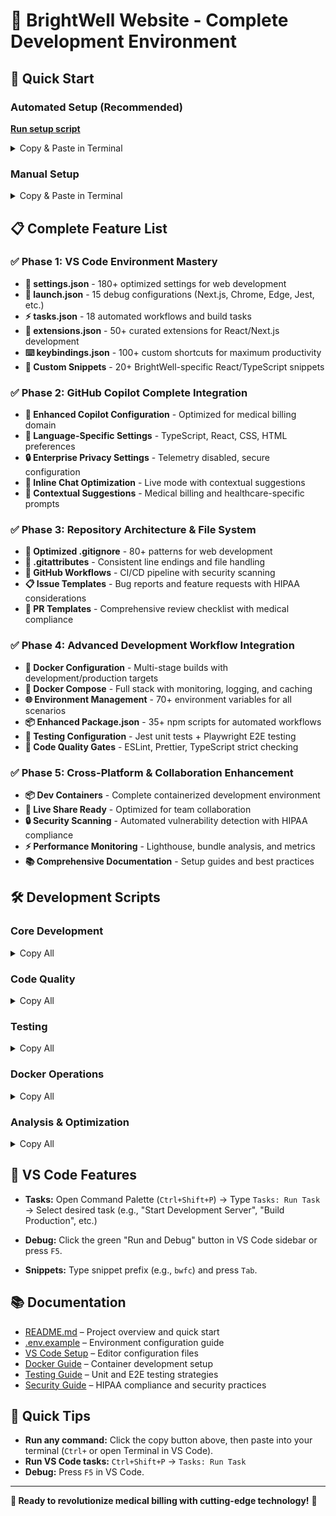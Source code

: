 # 🏥 BrightWell Website - Complete Development Environment

## 🚀 Quick Start

### Automated Setup (Recommended)

**[Run setup script](scripts/setup.sh)**

<details>
<summary>Copy & Paste in Terminal</summary>

```bash
chmod +x scripts/setup.sh && ./scripts/setup.sh
```

</details>

### Manual Setup

<details>
<summary>Copy & Paste in Terminal</summary>

```bash
npm install
cp .env.example .env.local
npm run validate
npm run dev
```

</details>

## 📋 Complete Feature List

### ✅ Phase 1: VS Code Environment Mastery

- **🔧 settings.json** - 180+ optimized settings for web development
- **🐛 launch.json** - 15 debug configurations (Next.js, Chrome, Edge, Jest, etc.)
- **⚡ tasks.json** - 18 automated workflows and build tasks
- **🧩 extensions.json** - 50+ curated extensions for React/Next.js development
- **⌨️ keybindings.json** - 100+ custom shortcuts for maximum productivity
- **📝 Custom Snippets** - 20+ BrightWell-specific React/TypeScript snippets

### ✅ Phase 2: GitHub Copilot Complete Integration

- **🤖 Enhanced Copilot Configuration** - Optimized for medical billing domain
- **🎯 Language-Specific Settings** - TypeScript, React, CSS, HTML preferences
- **🔒 Enterprise Privacy Settings** - Telemetry disabled, secure configuration
- **💬 Inline Chat Optimization** - Live mode with contextual suggestions
- **🧠 Contextual Suggestions** - Medical billing and healthcare-specific prompts

### ✅ Phase 3: Repository Architecture & File System

- **📁 Optimized .gitignore** - 80+ patterns for web development
- **🔄 .gitattributes** - Consistent line endings and file handling
- **🔀 GitHub Workflows** - CI/CD pipeline with security scanning
- **📋 Issue Templates** - Bug reports and feature requests with HIPAA considerations
- **🔄 PR Templates** - Comprehensive review checklist with medical compliance

### ✅ Phase 4: Advanced Development Workflow Integration

- **🐳 Docker Configuration** - Multi-stage builds with development/production targets
- **🐙 Docker Compose** - Full stack with monitoring, logging, and caching
- **🌐 Environment Management** - 70+ environment variables for all scenarios
- **📦 Enhanced Package.json** - 35+ npm scripts for automated workflows
- **🧪 Testing Configuration** - Jest unit tests + Playwright E2E testing
- **🎯 Code Quality Gates** - ESLint, Prettier, TypeScript strict checking

### ✅ Phase 5: Cross-Platform & Collaboration Enhancement

- **📦 Dev Containers** - Complete containerized development environment
- **🤝 Live Share Ready** - Optimized for team collaboration
- **🔒 Security Scanning** - Automated vulnerability detection with HIPAA compliance
- **⚡ Performance Monitoring** - Lighthouse, bundle analysis, and metrics
- **📚 Comprehensive Documentation** - Setup guides and best practices

## 🛠️ Development Scripts

### Core Development

<details>
<summary>Copy All</summary>

```bash
npm run dev
npm run build
npm run start
npm run validate
```

</details>

### Code Quality

<details>
<summary>Copy All</summary>

```bash
npm run lint
npm run lint:fix
npm run format
npm run type-check
```

</details>

### Testing

<details>
<summary>Copy All</summary>

```bash
npm test
npm run test:watch
npm run test:coverage
npm run test:e2e
```

</details>

### Docker Operations

<details>
<summary>Copy All</summary>

```bash
npm run docker:dev
npm run docker:prod
npm run docker:full
```

</details>

### Analysis & Optimization

<details>
<summary>Copy All</summary>

```bash
npm run analyze
npm run security:audit
npm run lighthouse
```

</details>

## 🎯 VS Code Features

- **Tasks:**
  Open Command Palette (`Ctrl+Shift+P`) → Type `Tasks: Run Task` → Select desired task (e.g., "Start Development Server", "Build Production", etc.)

- **Debug:**
  Click the green "Run and Debug" button in VS Code sidebar or press `F5`.

- **Snippets:**
  Type snippet prefix (e.g., `bwfc`) and press `Tab`.

## 📚 Documentation

- [README.md](README.md) – Project overview and quick start
- [.env.example](.env.example) – Environment configuration guide
- [VS Code Setup](.vscode/) – Editor configuration files
- [Docker Guide](docs/docker.md) – Container development setup
- [Testing Guide](docs/testing.md) – Unit and E2E testing strategies
- [Security Guide](docs/security.md) – HIPAA compliance and security practices

## 🎉 Quick Tips

- **Run any command:**
  Click the copy button above, then paste into your terminal (`Ctrl+` or open Terminal in VS Code).
- **Run VS Code tasks:**
  `Ctrl+Shift+P` → `Tasks: Run Task`
- **Debug:**
  Press `F5` in VS Code.

---

**🏥 Ready to revolutionize medical billing with cutting-edge technology!** 🚀
